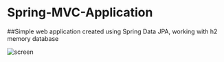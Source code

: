 # Spring-MVC-Application
##Simple web application created using Spring Data JPA, working with h2 memory database

![screen](https://user-images.githubusercontent.com/58791152/89035191-cf6fdc80-d33a-11ea-9e80-148b35a9a28f.PNG)
